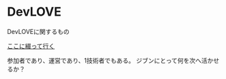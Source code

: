 DevLOVE
=======

DevLOVEに関するもの

[ここに綴って行く](https://github.com/kou-ishizaki/DevLOVE/wiki/ジブンで振り返るメモを綴って行きます
)

参加者であり、運営であり、1技術者でもある。
ジブンにとって何を次へ活かせるか？

